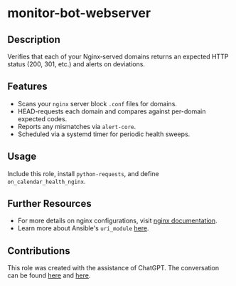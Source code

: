 # monitor-bot-webserver

## Description
Verifies that each of your Nginx‐served domains returns an expected HTTP status (200, 301, etc.) and alerts on deviations.

## Features
- Scans your `nginx` server block `.conf` files for domains.
- HEAD-requests each domain and compares against per-domain expected codes.
- Reports any mismatches via `alert-core`.
- Scheduled via a systemd timer for periodic health sweeps.

## Usage
Include this role, install `python-requests`, and define `on_calendar_health_nginx`.

## Further Resources
- For more details on nginx configurations, visit [nginx documentation](https://nginx.org/en/docs/).
- Learn more about Ansible's `uri_module` [here](https://docs.ansible.com/ansible/latest/modules/uri_module.html).

## Contributions
This role was created with the assistance of ChatGPT. The conversation can be found [here](https://chat.openai.com/share/4033be29-12a6-40a3-bf3c-fc5d57dba8cb) and [here](https://chat.openai.com/share/7f3766d1-9db7-4976-8fe9-68d1142c0a78).
